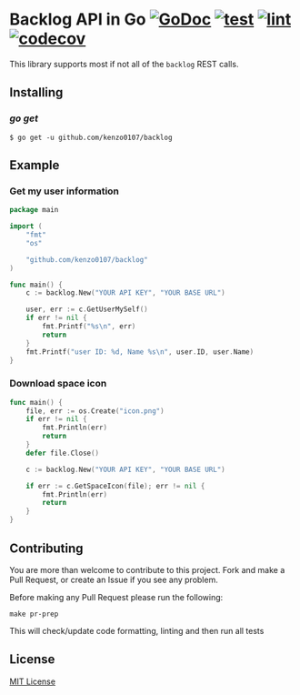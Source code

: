Backlog API in Go [![GoDoc](https://godoc.org/github.com/kenzo0107/backlog?status.svg)](https://godoc.org/github.com/kenzo0107/backlog) [![test](https://github.com/kenzo0107/backlog/actions/workflows/test.yml/badge.svg)](https://github.com/kenzo0107/backlog/actions/workflows/test.yml) [![lint](https://github.com/kenzo0107/backlog/actions/workflows/lint.yml/badge.svg)](https://github.com/kenzo0107/backlog/actions/workflows/lint.yml)
[![codecov](https://codecov.io/gh/kenzo0107/backlog/branch/master/graph/badge.svg)](https://codecov.io/gh/kenzo0107/backlog)
===============

This library supports most if not all of the `backlog` REST calls.


## Installing

### *go get*

    $ go get -u github.com/kenzo0107/backlog

## Example

### Get my user information

```go
package main

import (
	"fmt"
	"os"

	"github.com/kenzo0107/backlog"
)

func main() {
	c := backlog.New("YOUR API KEY", "YOUR BASE URL")

	user, err := c.GetUserMySelf()
	if err != nil {
		fmt.Printf("%s\n", err)
		return
	}
	fmt.Printf("user ID: %d, Name %s\n", user.ID, user.Name)
}
```

### Download space icon

```go
func main() {
	file, err := os.Create("icon.png")
	if err != nil {
		fmt.Println(err)
		return
	}
	defer file.Close()

	c := backlog.New("YOUR API KEY", "YOUR BASE URL")

	if err := c.GetSpaceIcon(file); err != nil {
		fmt.Println(err)
		return
	}
}
```

## Contributing

You are more than welcome to contribute to this project. Fork and make a Pull Request, or create an Issue if you see any problem.

Before making any Pull Request please run the following:

```
make pr-prep
```

This will check/update code formatting, linting and then run all tests

## License

[MIT License](https://github.com/kenzo0107/backlog/blob/master/LICENSE)
